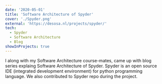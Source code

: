 ```yaml
---
date: '2020-05-01'
title: 'Software Architecture of Spyder'
cover: './Spyder.png'
external: 'https://desosa.nl/projects/spyder/'
tech:
  - Spyder
  - Software Architecture
  - Blog
showInProjects: true
---
```


I along with my Software Architecture course-mates, came up with blog series explaing Software Architecture of Spyder. Spyder is an open source IDE (integrated development environment) for python programming language. We also contributed to Spyder repo during the project.